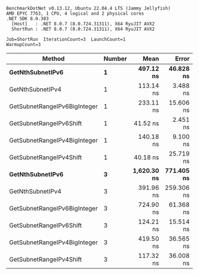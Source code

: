 ```

BenchmarkDotNet v0.13.12, Ubuntu 22.04.4 LTS (Jammy Jellyfish)
AMD EPYC 7763, 1 CPU, 4 logical and 2 physical cores
.NET SDK 8.0.303
  [Host]   : .NET 8.0.7 (8.0.724.31311), X64 RyuJIT AVX2
  ShortRun : .NET 8.0.7 (8.0.724.31311), X64 RyuJIT AVX2

Job=ShortRun  IterationCount=3  LaunchCount=1  
WarmupCount=3  

```
| Method                       | Number | Mean        | Error      | StdDev    | Min         | Max         | Gen0   | Allocated |
|----------------------------- |------- |------------:|-----------:|----------:|------------:|------------:|-------:|----------:|
| **GetNthSubnetIPv6**             | **1**      |   **497.12 ns** |  **46.828 ns** |  **2.567 ns** |   **495.59 ns** |   **500.08 ns** | **0.0076** |     **696 B** |
| GetNthSubnetIPv4             | 1      |   113.14 ns |   3.488 ns |  0.191 ns |   112.92 ns |   113.26 ns | 0.0019 |     160 B |
| GetSubnetRangeIPv6BigInteger | 1      |   233.11 ns |  15.606 ns |  0.855 ns |   232.36 ns |   234.04 ns | 0.0050 |     432 B |
| GetSubnetRangeIPv6Shift      | 1      |    41.52 ns |   2.451 ns |  0.134 ns |    41.37 ns |    41.63 ns | 0.0019 |     160 B |
| GetSubnetRangeIPv4BigInteger | 1      |   140.18 ns |   9.100 ns |  0.499 ns |   139.61 ns |   140.55 ns | 0.0024 |     208 B |
| GetSubnetRangeIPv4Shift      | 1      |    40.18 ns |  25.719 ns |  1.410 ns |    39.07 ns |    41.77 ns | 0.0021 |     176 B |
| **GetNthSubnetIPv6**             | **3**      | **1,620.30 ns** | **771.405 ns** | **42.283 ns** | **1,594.62 ns** | **1,669.10 ns** | **0.0248** |    **2168 B** |
| GetNthSubnetIPv4             | 3      |   391.96 ns | 259.306 ns | 14.213 ns |   375.55 ns |   400.35 ns | 0.0057 |     480 B |
| GetSubnetRangeIPv6BigInteger | 3      |   724.90 ns |  61.368 ns |  3.364 ns |   722.54 ns |   728.76 ns | 0.0153 |    1296 B |
| GetSubnetRangeIPv6Shift      | 3      |   124.21 ns |  15.514 ns |  0.850 ns |   123.57 ns |   125.17 ns | 0.0057 |     480 B |
| GetSubnetRangeIPv4BigInteger | 3      |   419.50 ns |  36.565 ns |  2.004 ns |   417.55 ns |   421.56 ns | 0.0072 |     624 B |
| GetSubnetRangeIPv4Shift      | 3      |   117.32 ns |  36.008 ns |  1.974 ns |   115.14 ns |   118.99 ns | 0.0062 |     528 B |
